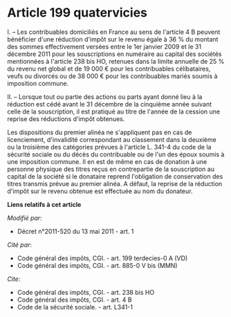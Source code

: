# Article 199 quatervicies

I. – Les contribuables domiciliés en France au sens de l'article 4 B peuvent bénéficier d'une réduction d'impôt sur le revenu
égale à 36 % du montant des sommes effectivement versées entre le 1er janvier 2009 et le 31 décembre 2011 pour les
souscriptions en numéraire au capital des sociétés mentionnées à l'article 238 bis HO, retenues dans la limite annuelle de 25
% du revenu net global et de 19 000 € pour les contribuables célibataires, veufs ou divorcés ou de 38 000 € pour les
contribuables mariés soumis à imposition commune.

II. – Lorsque tout ou partie des actions ou parts ayant donné lieu à la réduction est cédé avant le 31 décembre de la
cinquième année suivant celle de la souscription, il est pratiqué au titre de l'année de la cession une reprise des
réductions d'impôt obtenues.

Les dispositions du premier alinéa ne s'appliquent pas en cas de licenciement, d'invalidité correspondant au classement dans
la deuxième ou la troisième des catégories prévues à l'article L. 341-4 du code de la sécurité sociale ou du décès du
contribuable ou de l'un des époux soumis à une imposition commune. Il en est de même en cas de donation à une personne
physique des titres reçus en contrepartie de la souscription au capital de la société si le donataire reprend l'obligation de
conservation des titres transmis prévue au premier alinéa. A défaut, la reprise de la réduction d'impôt sur le revenu obtenue
est effectuée au nom du donateur.

**Liens relatifs à cet article**

_Modifié par_:

  - Décret n°2011-520 du 13 mai 2011 - art. 1

_Cité par_:

  - Code général des impôts, CGI. - art. 199 terdecies-0 A (VD)
  - Code général des impôts, CGI. - art. 885-0 V bis (MMN)

_Cite_:

  - Code général des impôts, CGI. - art. 238 bis HO
  - Code général des impôts, CGI. - art. 4 B
  - Code de la sécurité sociale. - art. L341-1
